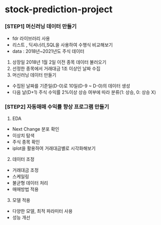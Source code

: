 # stock-prediction-project
### [STEP1] 머신러닝 데이터 만들기
- fdr 라이브러리 사용
- 리스트 , 딕셔너리,SQL을 사용하여 수행식 비교해보기
- data : 2018년~2021년도 주식 데이터
 
1. 상장일 2018년 1월 2일 이전 종목 데이터 불러오기
2. 선정한 종목에서 거래대금 1조 이상인 날짜 수집
3. 머신러닝 데이터 만들기
 - 수집된 날짜를 기준일(D-0)로 10일(D-9 ~ D-0)의 데이터 생성
 - 다음 날(D+1) 주식 수익률 2%이상 상승 여부에 따라 분류(1: 상승, 0: 상승 X) 


### [STEP2] 자동매매 수익률 향상 프로그램 만들기
1. EDA
- Next Change 분포 확인
- 이상치 탐색
- 주식 종목 확인
- iplot을 활용하여 거래대금별로 시각화해보기

2. 데이터 조정
- 거래대금 조정
- 스케일링
- 불균형 데이터 처리
- 매매방법 적용

3. 모델 적용
- 다양한 모델, 최적 파라미터 사용
- 성능 개선
